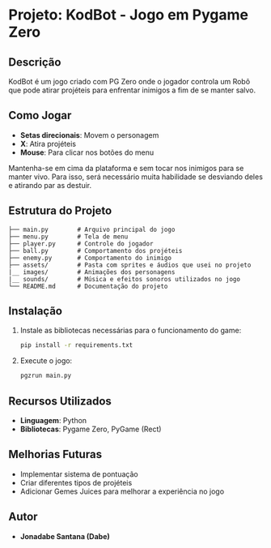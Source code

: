 # Projeto: KodBot - Jogo em Pygame Zero

## Descrição
KodBot é um jogo criado com PG Zero onde o jogador controla um Robô que pode atirar projéteis para enfrentar inimigos a fim de se manter salvo.

## Como Jogar
- **Setas direcionais**: Movem o personagem
- **X**: Atira projéteis
- **Mouse**: Para clicar nos botões do menu

Mantenha-se em cima da plataforma e sem tocar nos inimigos para se manter vivo. 
Para isso, será necessário muita habilidade se desviando deles e atirando par as destuir.

## Estrutura do Projeto
```
├── main.py        # Arquivo principal do jogo
├── menu.py        # Tela de menu
├── player.py      # Controle do jogador
├── ball.py        # Comportamento dos projéteis
├── enemy.py       # Comportamento do inimigo
├── assets/        # Pasta com sprites e áudios que usei no projeto
|__ images/        # Animações dos personagens
|__ sounds/        # Música e efeitos sonoros utilizados no jogo
└── README.md      # Documentação do projeto
```

## Instalação
1. Instale as bibliotecas necessárias para o funcionamento do game:
   ```bash
   pip install -r requirements.txt
   ```
2. Execute o jogo:
   ```bash
   pgzrun main.py
   ```

## Recursos Utilizados
- **Linguagem**: Python
- **Bibliotecas**: Pygame Zero, PyGame (Rect)

## Melhorias Futuras
- Implementar sistema de pontuação 
- Criar diferentes tipos de projéteis
- Adicionar Gemes Juices para melhorar a experiência no jogo

## Autor
- **Jonadabe Santana (Dabe)**

